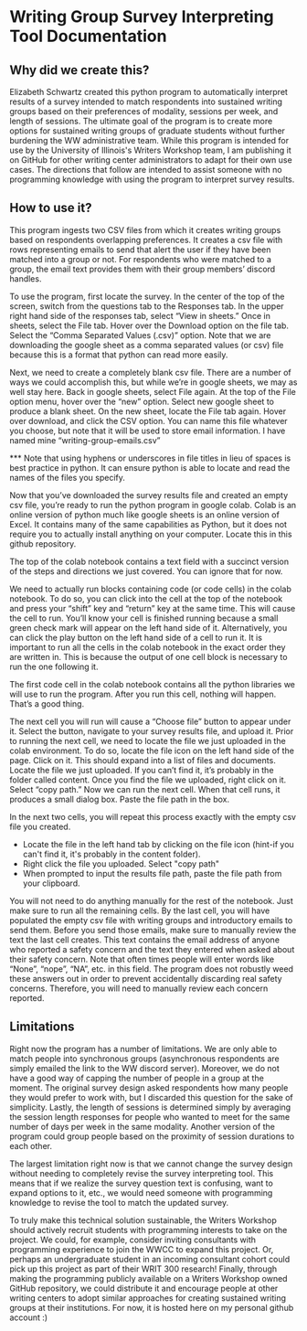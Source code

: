 # Writing Group Survey Interpreting Tool Documentation

## Why did we create this? 
Elizabeth Schwartz created this python program to automatically interpret results of a survey intended to match respondents into sustained writing groups based on their preferences of modality, sessions per week, and length of sessions. The ultimate goal of the program is to create more options for sustained writing groups of graduate students without further burdening the WW administrative team. While this program is intended for use by the University of Illinois's Writers Workshop team, I am publishing it on GitHub for other writing center administrators to adapt for their own use cases. The directions that follow are intended to assist someone with no programming knowledge with using the program to interpret survey results.

## How to use it? 

This program ingests two CSV files from which it creates writing groups based on respondents overlapping preferences. It creates a csv file with rows representing emails to send that alert the user if they have been matched into a group or not. For respondents who were matched to a group, the email text provides them with their group members’ discord handles.

To use the program, first locate the survey. In the center of the top of the screen, switch from the questions tab to the Responses tab. In the upper right hand side of the responses tab, select “View in sheets.” Once in sheets, select the File tab. Hover over the Download option on the file tab. Select the “Comma Separated Values (.csv)” option. Note that we are downloading the google sheet as a comma separated values (or csv) file because this is a format that python can read more easily. 

Next, we need to create a completely blank csv file. There are a number of ways we could accomplish this, but while we’re in google sheets, we may as well stay here. Back in google sheets, select File again. At the top of the File option menu, hover over the “new” option. Select new google sheet to produce a blank sheet. On the new sheet, locate the File tab again. Hover over download, and click the CSV option. You can name this file whatever you choose, but note that it will be used to store email information. I have named mine “writing-group-emails.csv” 

*** Note that using  hyphens or underscores in file titles in lieu of spaces is best practice in python. It can ensure python is able to locate and read the names of the files you specify. 

Now that you’ve downloaded the survey results file and created an empty csv file, you’re ready to run the python program in google colab. Colab is an online version of python much like google sheets is an online version of Excel. It contains many of the same capabilities as Python, but it does not require you to actually install anything on your computer. Locate this in this github repository. 

The top of the colab notebook contains a text field with a succinct version of the steps and directions we just covered. You can ignore that for now. 

We need to actually run blocks containing code (or code cells) in the colab notebook. To do so, you can click into the cell at the top of the notebook and press your “shift” key and “return” key at the same time. This will cause the cell to run. You’ll know your cell is finished running because a small green check mark will appear on the left hand side of it. Alternatively, you can click the play button on the left hand side of a cell to run it. It is important to run all the cells in the colab notebook in the exact order they are written in. This is because the output of one cell block is necessary to run the one following it. 

The first code cell in the colab notebook contains all the python libraries we will use to run the program. After you run this cell, nothing will happen. That’s a good thing. 

The next cell you will run will cause a “Choose file” button to appear under it. Select the button, navigate to your survey results file, and upload it. Prior to running the next cell, we need to locate the file we just uploaded in the colab environment. To do so, locate the file icon on the left hand side of the page. Click on it. This should expand into a list of files and documents. Locate the file we just uploaded. If you can’t find it, it’s probably in the folder called content. Once you find the file we uploaded, right click on it. Select “copy path.” Now we can run the next cell. When that cell runs, it produces a small dialog box. Paste the file path in the box. 

In the next two cells, you will repeat this process exactly with the empty csv file you created. 

- Locate the file in the left hand tab by clicking on the file icon (hint-if you can't find it, it's probably in the content folder).
- Right click the file you uploaded. Select "copy path"
- When prompted to input the results file path, paste the file path from your clipboard.

You will not need to do anything manually for the rest of the notebook. Just make sure to run all the remaining cells. By the last cell, you will have populated the empty csv file with writing groups and introductory emails to send them. Before you send those emails, make sure to manually review the text the last cell creates. This text contains the email address of anyone who reported a safety concern and the text they entered when asked about their safety concern. Note that often times people will enter words like “None”, “nope”, “NA”, etc. in this field. The program does not robustly weed these answers out in order to prevent accidentally discarding real safety concerns. Therefore, you will need to manually review each concern reported. 

## Limitations 

Right now the program has a number of limitations. We are only able to match people into synchronous groups (asynchronous respondents are simply emailed the link to the WW discord server). Moreover, we do not have a good way of capping the number of people in a group at the moment. The original survey design asked respondents how many people they would prefer to work with, but I discarded this question for the sake of simplicity. Lastly, the length of sessions is determined simply by averaging the session length responses for people who wanted to meet for the same number of days per week in the same modality. Another version of the program could group people based on the proximity of session durations to each other. 

The largest limitation right now is that we cannot change the survey design without needing to completely revise the survey interpreting tool. This means that if we realize the survey question text is confusing, want to expand options to it, etc., we would need someone with programming knowledge to revise the tool to match the updated survey.

To truly make this technical solution sustainable, the Writers Workshop should actively recruit students with programming interests to take on the project. We could, for example, consider inviting consultants with programming experience to join the WWCC to expand this project. Or, perhaps an undergraduate student in an incoming consultant cohort could pick up this project as part of their WRIT 300 research! Finally, through making the programming publicly available on a Writers Workshop owned GitHub repository, we could distribute it and encourage people at other writing centers to adopt similar approaches for creating sustained writing groups at their institutions. For now, it is hosted here on my personal github account :) 



